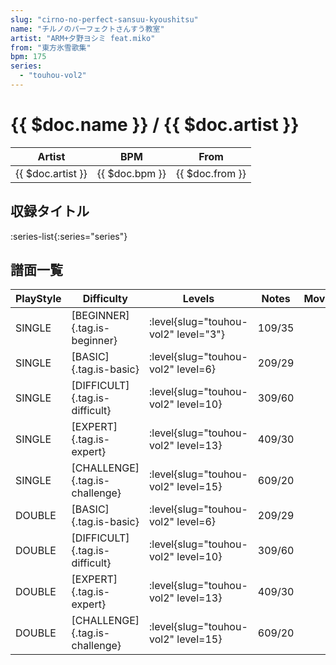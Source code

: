 ```yaml
---
slug: "cirno-no-perfect-sansuu-kyoushitsu"
name: "チルノのパーフェクトさんすう教室"
artist: "ARM+夕野ヨシミ feat.miko"
from: "東方氷雪歌集"
bpm: 175
series:
  - "touhou-vol2"
---
```


# {{ $doc.name }} / {{ $doc.artist }}

|Artist|BPM|From|
|------|---|----|
|{{ $doc.artist }}|{{ $doc.bpm }}|{{ $doc.from }}|

## 収録タイトル

:series-list{:series="series"}

## 譜面一覧

|PlayStyle|Difficulty|Levels|Notes|Movie|
|---------|----------|------|-----|-----|
|SINGLE|[BEGINNER]{.tag.is-beginner}|<div class="field is-grouped is-grouped-multiline"> :level{slug="touhou-vol2" level="3"}</div>|109/35||
|SINGLE|[BASIC]{.tag.is-basic}|<div class="field is-grouped is-grouped-multiline"> :level{slug="touhou-vol2" level=6}</div>|209/29||
|SINGLE|[DIFFICULT]{.tag.is-difficult}|<div class="field is-grouped is-grouped-multiline"> :level{slug="touhou-vol2" level=10}</div>|309/60||
|SINGLE|[EXPERT]{.tag.is-expert}|<div class="field is-grouped is-grouped-multiline"> :level{slug="touhou-vol2" level=13}</div>|409/30||
|SINGLE|[CHALLENGE]{.tag.is-challenge}|<div class="field is-grouped is-grouped-multiline"> :level{slug="touhou-vol2" level=15}</div>|609/20||
|DOUBLE|[BASIC]{.tag.is-basic}|<div class="field is-grouped is-grouped-multiline"> :level{slug="touhou-vol2" level=6}</div>|209/29||
|DOUBLE|[DIFFICULT]{.tag.is-difficult}|<div class="field is-grouped is-grouped-multiline"> :level{slug="touhou-vol2" level=10}</div>|309/60||
|DOUBLE|[EXPERT]{.tag.is-expert}|<div class="field is-grouped is-grouped-multiline"> :level{slug="touhou-vol2" level=13}</div>|409/30||
|DOUBLE|[CHALLENGE]{.tag.is-challenge}|<div class="field is-grouped is-grouped-multiline"> :level{slug="touhou-vol2" level=15}</div>|609/20||
